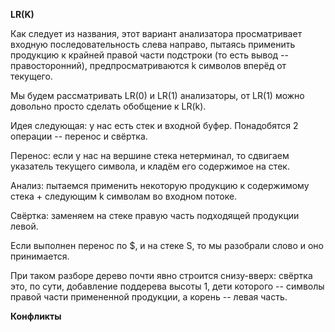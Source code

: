 **LR(K)**

Как следует из названия, этот вариант анализатора просматривает входную последовательность слева направо, пытаясь применить продукцию к крайней правой части подстроки (то есть вывод -- правосторонний), предпросматриваются k символов вперёд от текущего.

Мы будем рассматривать LR(0) и LR(1) анализаторы, от LR(1) можно довольно просто сделать обобщение к LR(k).

Идея следующая: у нас есть стек и входной буфер. Понадобятся 2 операции -- перенос и свёртка.

Перенос: если у нас на вершине стека нетерминал, то сдвигаем указатель текущего символа, и кладём его содержимое на стек.

Анализ: пытаемся применить некоторую продукцию к содержимому стека + следующим k символам во входном потоке.

Свёртка: заменяем на стеке правую часть подходящей продукции левой.

Если выполнен перенос по $, и на стеке S, то мы разобрали слово и оно принимается.

При таком разборе дерево почти явно строится снизу-вверх: свёртка это, по сути, добавление поддерева высоты 1, дети которого -- символы правой части примененной продукции, а корень -- левая часть.

**Конфликты**
